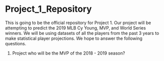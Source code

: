 # Project_1_Repository
This is going to be the official repository for Project 1.
Our project will be attempting to predict the 2019 MLB Cy Young, MVP, and World Series winners.
We will be using datasets of all the players from the past 3 years to make statistical player projections.
We hope to answer the following questions.
1. Project who will be the MVP of the 2018 - 2019 season?